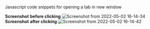 Javascript code snippets for opening a tab in new window

<strong>Screenshot</strong>
**before clicking**
![Screenshot from 2022-05-02 16-14-34](https://user-images.githubusercontent.com/51135024/166239695-3bbba743-086c-4a33-9460-8a37fa28638f.png) 
<strong>Screenshot</strong>
**after clicking**
![Screenshot from 2022-05-02 16-14-42](https://user-images.githubusercontent.com/51135024/166239696-2a149cf3-8597-46da-8789-e218a88a1dda.png)
